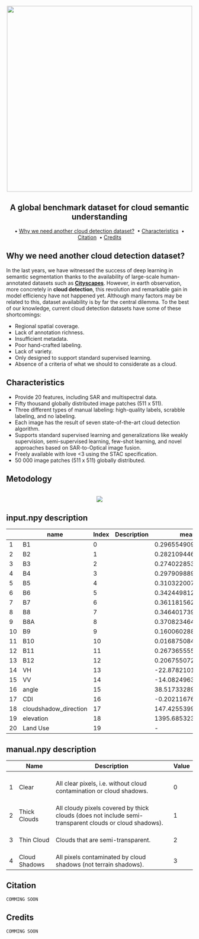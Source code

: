 <h1 align="center">
  <br>
  <img src=https://user-images.githubusercontent.com/54723897/113879941-4e1af480-97bb-11eb-83f3-e0ec8772b7c4.gif width=500px>
  <br>    
</h1>

<h2 align="center">A global benchmark dataset for cloud semantic understanding</h2>

<p align="center">  
  • 
  <a href="#why-we-need-another-cloud-detection-dataset">Why we need another cloud detection dataset?</a> &nbsp;•  
  <a href="#characteristics">Characteristics</a> &nbsp;•
  <a href="#citation">Citation</a> &nbsp;•
  <a href="#credits">Credits</a>  
</p>

## Why we need another cloud detection dataset?

In the last years, we have witnessed the success of deep learning in semantic segmentation thanks to the availability of large-scale human-annotated datasets such as [**Cityscapes**](https://www.cityscapes-dataset.com/). However, in earth observation, more concretely in **cloud detection**, this revolution and remarkable gain in model efficiency have not happened yet.  Although many factors may be related to this, dataset availability is by far the central dilemma. To the best of our knowledge, current cloud detection datasets have some of these shortcomings:

- Regional spatial coverage.
- Lack of annotation richness.
- Insufficient metadata.
- Poor hand-crafted labeling.
- Lack of variety.
- Only designed to support standard supervised learning.
- Absence of a criteria of what we should to considerate as a cloud.

## Characteristics
	
- Provide 20 features, including SAR and multispectral data.
- Fifty thousand globally distributed image patches (511 x 511).
- Three different types of manual labeling: high-quality labels, scrabble labeling, and no labeling.
- Each image has the result of seven state-of-the-art cloud detection algorithm.
- Supports standard supervised learning and generalizations like weakly supervision, semi-supervised learning, few-shot learning, and novel approaches based on SAR-to-Optical image fusion.
- Freely available with love <3 using the STAC specification.
- 50 000 image patches (511 x 511) globally distributed.


## Metodology

<center>
  <br>
    <img src=https://user-images.githubusercontent.com/54723897/113933464-eb464f00-97f4-11eb-95a7-26ec235c47c9.png>
  <br>    
</center>

## input.npy description

<table><thead><tr><th></th><th>name</th><th>Index</th><th>Description</th><th>mean</th><th>sd</th></tr></thead><tbody><tr><td>1</td><td>B1</td><td>0</td><td></td><td>0.296554909974863</td><td>0.236695342071979</td></tr><tr><td>2</td><td>B2</td><td>1</td><td></td><td>0.282109446947271</td><td>0.245682208395963</td></tr><tr><td>3</td><td>B3</td><td>2</td><td></td><td>0.27402285332036</td><td>0.234278885807428</td></tr><tr><td>4</td><td>B4</td><td>3</td><td></td><td>0.297909889120112</td><td>0.249943283750605</td></tr><tr><td>5</td><td>B5</td><td>4</td><td></td><td>0.31032200778703</td><td>0.245354678243278</td></tr><tr><td>6</td><td>B6</td><td>5</td><td></td><td>0.342449812423938</td><td>0.23070012435287</td></tr><tr><td>7</td><td>B7</td><td>6</td><td></td><td>0.361181562353414</td><td>0.223915020757685</td></tr><tr><td>8</td><td>B8</td><td>7</td><td></td><td>0.346401739231663</td><td>0.216506874813553</td></tr><tr><td>9</td><td>B8A</td><td>8</td><td></td><td>0.370823464398451</td><td>0.216618439214885</td></tr><tr><td>10</td><td>B9</td><td>9</td><td></td><td>0.160060288466646</td><td>0.150134138981323</td></tr><tr><td>11</td><td>B10</td><td>10</td><td></td><td>0.0168750840165983</td><td>0.0332276294517062</td></tr><tr><td>12</td><td>B11</td><td>11</td><td></td><td>0.267365555783145</td><td>0.153045792042654</td></tr><tr><td>13</td><td>B12</td><td>12</td><td></td><td>0.20675507233452</td><td>0.129342459429327</td></tr><tr><td>14</td><td>VH</td><td>13</td><td></td><td>-22.878210105568</td><td>11.5174574548749</td></tr><tr><td>15</td><td>VV</td><td>14</td><td></td><td>-14.0824963873211</td><td>11.1807132211324</td></tr><tr><td>16</td><td>angle</td><td>15</td><td></td><td>38.5173328960839</td><td>4.77143493085221</td></tr><tr><td>17</td><td>CDI</td><td>16</td><td></td><td>-0.202116763846662</td><td>0.478734958132086</td></tr><tr><td>18</td><td>cloudshadow_direction</td><td>17</td><td></td><td>147.42553996465</td><td>48.5087154532189</td></tr><tr><td>19</td><td>elevation</td><td>18</td><td></td><td>1395.68532328893</td><td>1663.80277869266</td></tr><tr><td>20</td><td>Land Use</td><td>19</td><td></td><td>-</td><td>-</td></tr></tbody></table>

## manual.npy description

<table><thead><tr><th></th><th>Name</th><th>Description</th><th>Value</th></tr></thead><tbody><tr><td><br>1</td><td><br>Clear</td><td><br>All clear pixels, i.e. without cloud contamination or cloud shadows.</td><td><br>0</td></tr><tr><td><br>2</td><td><br>Thick Clouds</td><td><br>All cloudy pixels covered by thick clouds (does not include semi-transparent clouds or cloud shadows).</td><td><br>1</td></tr><tr><td><br>3</td><td><br>Thin Cloud</td><td><br>Clouds that are semi-transparent.</td><td><br>2</td></tr><tr><td><br>4</td><td><br>Cloud Shadows</td><td><br>All pixels contaminated by cloud shadows (not terrain shadows).</td><td><br>3</td></tr></tbody></table>


## Citation 

	COMMING SOON 
	
## Credits

	COMMING SOON 
